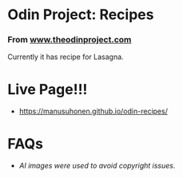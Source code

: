 # Odin Project: Recipes
### From www.theodinproject.com

Currently it has recipe for Lasagna.

# Live Page!!!
* https://manusuhonen.github.io/odin-recipes/

# FAQs
* *AI images were used to avoid copyright issues.*
